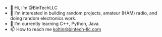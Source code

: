 - 👋 Hi, I’m @BinTechLLC
- 👀 I’m interested in building random projects, amateur (HAM) radio, and doing random electronics work.
- 🌱 I’m currently learning C++, Python, Java.
- 📫 How to reach me koltin@bintech-llc.com
